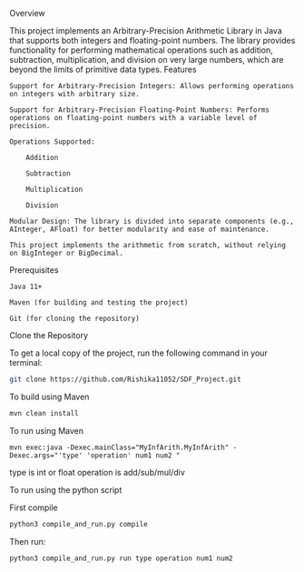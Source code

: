Overview

This project implements an Arbitrary-Precision Arithmetic Library in Java that supports both integers and floating-point numbers. The library provides functionality for performing mathematical operations such as addition, subtraction, multiplication, and division on very large numbers, which are beyond the limits of primitive data types.
Features

    Support for Arbitrary-Precision Integers: Allows performing operations on integers with arbitrary size.

    Support for Arbitrary-Precision Floating-Point Numbers: Performs operations on floating-point numbers with a variable level of precision.

    Operations Supported:

        Addition

        Subtraction

        Multiplication

        Division

    Modular Design: The library is divided into separate components (e.g., AInteger, AFloat) for better modularity and ease of maintenance.

    This project implements the arithmetic from scratch, without relying on BigInteger or BigDecimal.

Prerequisites



    Java 11+

    Maven (for building and testing the project)

    Git (for cloning the repository)

Clone the Repository

To get a local copy of the project, run the following command in your terminal:

```bash
git clone https://github.com/Rishika11052/SDF_Project.git

```

To build using Maven
```bash
mvn clean install

```
To run using Maven
```bashbash
mvn exec:java -Dexec.mainClass="MyInfArith.MyInfArith" -Dexec.args="'type' 'operation' num1 num2 "
```
type is int or float
operation is add/sub/mul/div

To run using the python script

First compile
```bash
python3 compile_and_run.py compile
```

Then run:
```bash
python3 compile_and_run.py run type operation num1 num2
```

